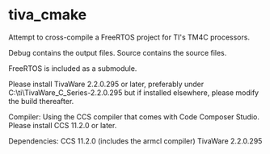 # tiva_cmake
Attempt to cross-compile a FreeRTOS project for TI's TM4C processors. 

Debug contains the output files. 
Source contains the source files.

FreeRTOS is included as a submodule. 

Please install TivaWare 2.2.0.295 or later, preferably under C:\ti\TivaWare_C_Series-2.2.0.295 but if installed elsewhere, please 
modify the build thereafter. 

Compiler: Using the CCS compiler that comes with Code Composer Studio. Please install CCS 11.2.0 or later. 

Dependencies:
CCS 11.2.0 (includes the armcl compiler)
TivaWare 2.2.0.295